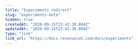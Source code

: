 ```yaml
---
title: "Experiments redirect"
slug: "experiments-beta"
hidden: true
createdAt: "2020-09-15T23:42:30.804Z"
updatedAt: "2020-09-15T23:42:30.804Z"
type: "link"
link_url: "https://docs.revenuecat.com/docs/experiments"
---
```

